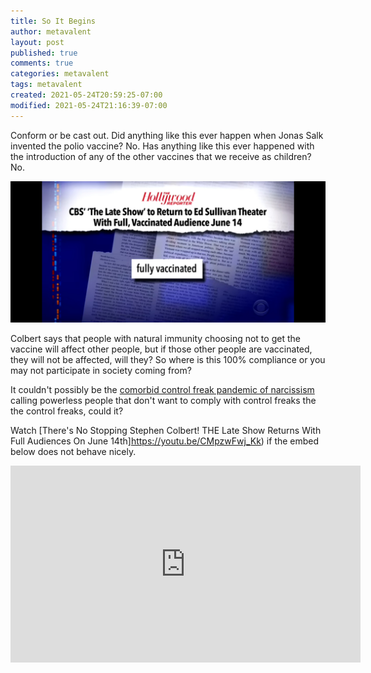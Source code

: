 ```yaml
---
title: So It Begins
author: metavalent
layout: post
published: true
comments: true
categories: metavalent
tags: metavalent
created: 2021-05-24T20:59:25-07:00
modified: 2021-05-24T21:16:39-07:00
---
```


Conform or be cast out. Did anything like this ever happen when Jonas Salk invented the polio vaccine? No. Has anything like this ever happened with the introduction of any of the other vaccines that we receive as children? No.

![Image](/assets/images/image_picker2319082579329700371.jpg)

Colbert says that people with natural immunity choosing not to get the vaccine will affect other people, but if those other people are vaccinated, they will not be affected, will they? So where is this 100% compliance or you may not participate in society coming from?

It couldn't possibly be the [comorbid control freak pandemic of narcissism](https://metavalent.com/metavalent/2021/05/20/Narcissism-Pandemic.html) calling powerless people that don't want to comply with control freaks the the control freaks, could it?

Watch [There's No Stopping Stephen Colbert! THE Late Show Returns With Full Audiences On June 14th]https://youtu.be/CMpzwFwj_Kk) if the embed below does not behave nicely. 

<div class="embed-container"><iframe width="560" height="315" src="https://www.youtube.com/embed/CMpzwFwj_Kk" title="YouTube video player" frameborder="0" allow="accelerometer; autoplay; clipboard-write; encrypted-media; gyroscope; picture-in-picture" allowfullscreen></iframe></div>
